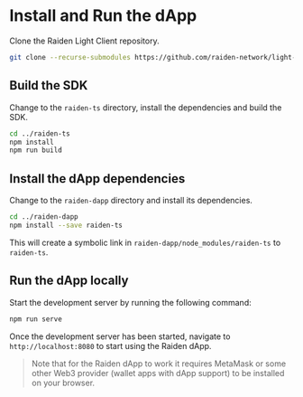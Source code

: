 # Install and Run the dApp

Clone the Raiden Light Client repository.

```bash
git clone --recurse-submodules https://github.com/raiden-network/light-client.git
```

## Build the SDK

Change to the `raiden-ts` directory, install the dependencies and build the SDK.

```bash
cd ../raiden-ts
npm install
npm run build
```

## Install the dApp dependencies

Change to the `raiden-dapp` directory and install its dependencies.

```bash
cd ../raiden-dapp
npm install --save raiden-ts
```

This will create a symbolic link in `raiden-dapp/node_modules/raiden-ts` to `raiden-ts`.

## Run the dApp locally

Start the development server by running the following command:

```bash
npm run serve
```

Once the development server has been started, navigate to `http://localhost:8080` to start using the Raiden dApp.

> Note that for the Raiden dApp to work it requires MetaMask or some other Web3 provider (wallet apps with dApp support) to be installed on your browser.